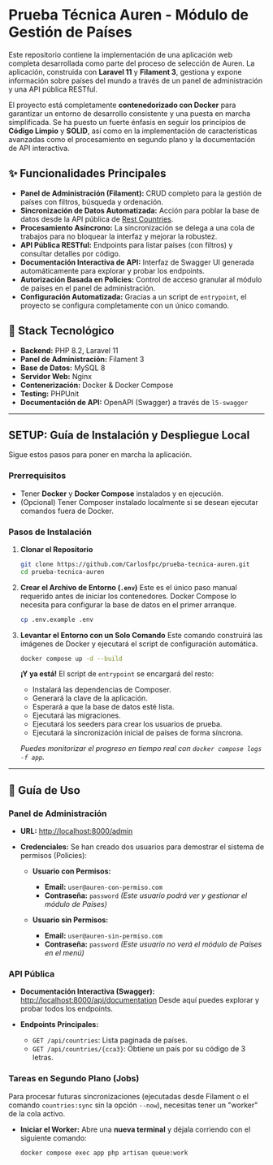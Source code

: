 # Prueba Técnica Auren - Módulo de Gestión de Países

Este repositorio contiene la implementación de una aplicación web completa desarrollada como parte del proceso de selección de Auren. La aplicación, construida con **Laravel 11** y **Filament 3**, gestiona y expone información sobre países del mundo a través de un panel de administración y una API pública RESTful.

El proyecto está completamente **contenedorizado con Docker** para garantizar un entorno de desarrollo consistente y una puesta en marcha simplificada. Se ha puesto un fuerte énfasis en seguir los principios de **Código Limpio** y **SOLID**, así como en la implementación de características avanzadas como el procesamiento en segundo plano y la documentación de API interactiva.

## ✨ Funcionalidades Principales

- **Panel de Administración (Filament):** CRUD completo para la gestión de países con filtros, búsqueda y ordenación.
- **Sincronización de Datos Automatizada:** Acción para poblar la base de datos desde la API pública de [Rest Countries](https://restcountries.com/).
- **Procesamiento Asíncrono:** La sincronización se delega a una cola de trabajos para no bloquear la interfaz y mejorar la robustez.
- **API Pública RESTful:** Endpoints para listar países (con filtros) y consultar detalles por código.
- **Documentación Interactiva de API:** Interfaz de Swagger UI generada automáticamente para explorar y probar los endpoints.
- **Autorización Basada en Policies:** Control de acceso granular al módulo de países en el panel de administración.
- **Configuración Automatizada:** Gracias a un script de `entrypoint`, el proyecto se configura completamente con un único comando.

## 🚀 Stack Tecnológico

- **Backend:** PHP 8.2, Laravel 11
- **Panel de Administración:** Filament 3
- **Base de Datos:** MySQL 8
- **Servidor Web:** Nginx
- **Contenerización:** Docker & Docker Compose
- **Testing:** PHPUnit
- **Documentación de API:** OpenAPI (Swagger) a través de `l5-swagger`

---

## SETUP: Guía de Instalación y Despliegue Local

Sigue estos pasos para poner en marcha la aplicación.

### Prerrequisitos

- Tener **Docker** y **Docker Compose** instalados y en ejecución.
- (Opcional) Tener Composer instalado localmente si se desean ejecutar comandos fuera de Docker.

### Pasos de Instalación

1.  **Clonar el Repositorio**
    ```bash
    git clone https://github.com/Carlosfpc/prueba-tecnica-auren.git
    cd prueba-tecnica-auren
    ```

2.  **Crear el Archivo de Entorno (`.env`)**
    Este es el único paso manual requerido antes de iniciar los contenedores. Docker Compose lo necesita para configurar la base de datos en el primer arranque.
    ```bash
    cp .env.example .env
    ```

3.  **Levantar el Entorno con un Solo Comando**
    Este comando construirá las imágenes de Docker y ejecutará el script de configuración automática.
    ```bash
    docker compose up -d --build
    ```
    **¡Y ya está!** El script de `entrypoint` se encargará del resto:
    - Instalará las dependencias de Composer.
    - Generará la clave de la aplicación.
    - Esperará a que la base de datos esté lista.
    - Ejecutará las migraciones.
    - Ejecutará los seeders para crear los usuarios de prueba.
    - Ejecutará la sincronización inicial de países de forma síncrona.

    *Puedes monitorizar el progreso en tiempo real con `docker compose logs -f app`.*

---

## 📖 Guía de Uso

### Panel de Administración

- **URL:** [http://localhost:8000/admin](http://localhost:8000/admin)
- **Credenciales:** Se han creado dos usuarios para demostrar el sistema de permisos (Policies):

  - **Usuario con Permisos:**
    - **Email:** `user@auren-con-permiso.com`
    - **Contraseña:** `password`
    *(Este usuario podrá ver y gestionar el módulo de Países)*

  - **Usuario sin Permisos:**
    - **Email:** `user@auren-sin-permiso.com`
    - **Contraseña:** `password`
    *(Este usuario no verá el módulo de Países en el menú)*

### API Pública

- **Documentación Interactiva (Swagger):** [http://localhost:8000/api/documentation](http://localhost:8000/api/documentation)
  Desde aquí puedes explorar y probar todos los endpoints.

- **Endpoints Principales:**
  - `GET /api/countries`: Lista paginada de países.
  - `GET /api/countries/{cca3}`: Obtiene un país por su código de 3 letras.

### Tareas en Segundo Plano (Jobs)

Para procesar futuras sincronizaciones (ejecutadas desde Filament o el comando `countries:sync` sin la opción `--now`), necesitas tener un "worker" de la cola activo.

- **Iniciar el Worker:**
  Abre una **nueva terminal** y déjala corriendo con el siguiente comando:
  ```bash
  docker compose exec app php artisan queue:work